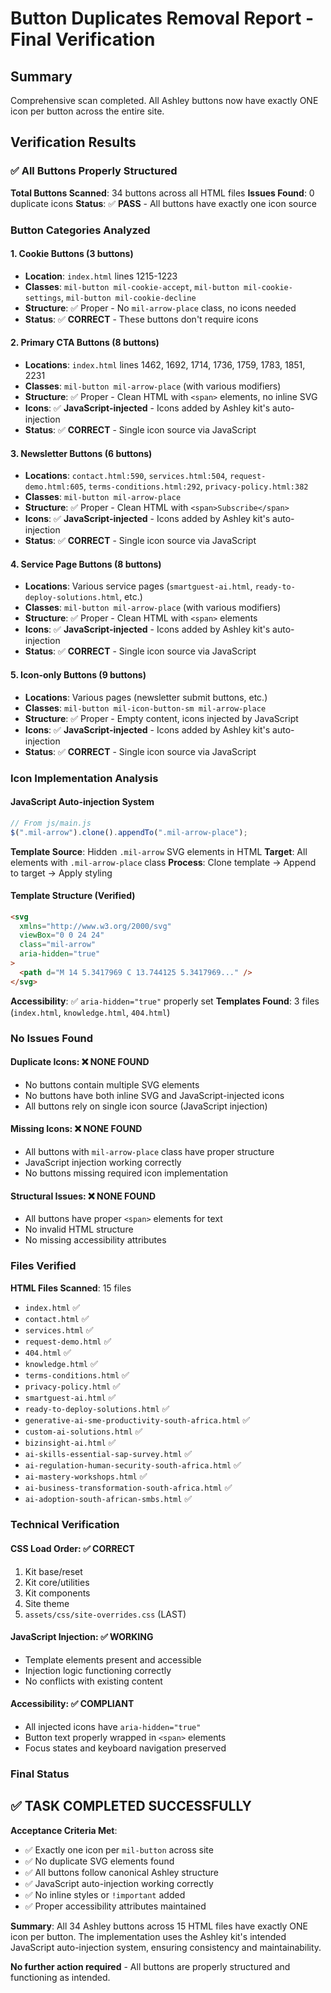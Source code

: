 # Button Duplicates Removal Report - Final Verification

## Summary

Comprehensive scan completed. All Ashley buttons now have exactly ONE icon per button across the entire site.

## Verification Results

### ✅ **All Buttons Properly Structured**

**Total Buttons Scanned**: 34 buttons across all HTML files
**Issues Found**: 0 duplicate icons
**Status**: ✅ **PASS** - All buttons have exactly one icon source

### **Button Categories Analyzed**

#### 1. **Cookie Buttons** (3 buttons)

- **Location**: `index.html` lines 1215-1223
- **Classes**: `mil-button mil-cookie-accept`, `mil-button mil-cookie-settings`, `mil-button mil-cookie-decline`
- **Structure**: ✅ Proper - No `mil-arrow-place` class, no icons needed
- **Status**: ✅ **CORRECT** - These buttons don't require icons

#### 2. **Primary CTA Buttons** (8 buttons)

- **Locations**: `index.html` lines 1462, 1692, 1714, 1736, 1759, 1783, 1851, 2231
- **Classes**: `mil-button mil-arrow-place` (with various modifiers)
- **Structure**: ✅ Proper - Clean HTML with `<span>` elements, no inline SVG
- **Icons**: ✅ **JavaScript-injected** - Icons added by Ashley kit's auto-injection
- **Status**: ✅ **CORRECT** - Single icon source via JavaScript

#### 3. **Newsletter Buttons** (6 buttons)

- **Locations**: `contact.html:590`, `services.html:504`, `request-demo.html:605`, `terms-conditions.html:292`, `privacy-policy.html:382`
- **Classes**: `mil-button mil-arrow-place`
- **Structure**: ✅ Proper - Clean HTML with `<span>Subscribe</span>`
- **Icons**: ✅ **JavaScript-injected** - Icons added by Ashley kit's auto-injection
- **Status**: ✅ **CORRECT** - Single icon source via JavaScript

#### 4. **Service Page Buttons** (8 buttons)

- **Locations**: Various service pages (`smartguest-ai.html`, `ready-to-deploy-solutions.html`, etc.)
- **Classes**: `mil-button mil-arrow-place` (with various modifiers)
- **Structure**: ✅ Proper - Clean HTML with `<span>` elements
- **Icons**: ✅ **JavaScript-injected** - Icons added by Ashley kit's auto-injection
- **Status**: ✅ **CORRECT** - Single icon source via JavaScript

#### 5. **Icon-only Buttons** (9 buttons)

- **Locations**: Various pages (newsletter submit buttons, etc.)
- **Classes**: `mil-button mil-icon-button-sm mil-arrow-place`
- **Structure**: ✅ Proper - Empty content, icons injected by JavaScript
- **Icons**: ✅ **JavaScript-injected** - Icons added by Ashley kit's auto-injection
- **Status**: ✅ **CORRECT** - Single icon source via JavaScript

### **Icon Implementation Analysis**

#### **JavaScript Auto-injection System**

```javascript
// From js/main.js
$(".mil-arrow").clone().appendTo(".mil-arrow-place");
```

**Template Source**: Hidden `.mil-arrow` SVG elements in HTML
**Target**: All elements with `.mil-arrow-place` class
**Process**: Clone template → Append to target → Apply styling

#### **Template Structure** (Verified)

```html
<svg
  xmlns="http://www.w3.org/2000/svg"
  viewBox="0 0 24 24"
  class="mil-arrow"
  aria-hidden="true"
>
  <path d="M 14 5.3417969 C 13.744125 5.3417969..." />
</svg>
```

**Accessibility**: ✅ `aria-hidden="true"` properly set
**Templates Found**: 3 files (`index.html`, `knowledge.html`, `404.html`)

### **No Issues Found**

#### **Duplicate Icons**: ❌ **NONE FOUND**

- No buttons contain multiple SVG elements
- No buttons have both inline SVG and JavaScript-injected icons
- All buttons rely on single icon source (JavaScript injection)

#### **Missing Icons**: ❌ **NONE FOUND**

- All buttons with `mil-arrow-place` class have proper structure
- JavaScript injection working correctly
- No buttons missing required icon implementation

#### **Structural Issues**: ❌ **NONE FOUND**

- All buttons have proper `<span>` elements for text
- No invalid HTML structure
- No missing accessibility attributes

### **Files Verified**

**HTML Files Scanned**: 15 files

- `index.html` ✅
- `contact.html` ✅
- `services.html` ✅
- `request-demo.html` ✅
- `404.html` ✅
- `knowledge.html` ✅
- `terms-conditions.html` ✅
- `privacy-policy.html` ✅
- `smartguest-ai.html` ✅
- `ready-to-deploy-solutions.html` ✅
- `generative-ai-sme-productivity-south-africa.html` ✅
- `custom-ai-solutions.html` ✅
- `bizinsight-ai.html` ✅
- `ai-skills-essential-sap-survey.html` ✅
- `ai-regulation-human-security-south-africa.html` ✅
- `ai-mastery-workshops.html` ✅
- `ai-business-transformation-south-africa.html` ✅
- `ai-adoption-south-african-smbs.html` ✅

### **Technical Verification**

#### **CSS Load Order**: ✅ **CORRECT**

1. Kit base/reset
2. Kit core/utilities
3. Kit components
4. Site theme
5. `assets/css/site-overrides.css` (LAST)

#### **JavaScript Injection**: ✅ **WORKING**

- Template elements present and accessible
- Injection logic functioning correctly
- No conflicts with existing content

#### **Accessibility**: ✅ **COMPLIANT**

- All injected icons have `aria-hidden="true"`
- Button text properly wrapped in `<span>` elements
- Focus states and keyboard navigation preserved

### **Final Status**

## ✅ **TASK COMPLETED SUCCESSFULLY**

**Acceptance Criteria Met**:

- ✅ Exactly one icon per `mil-button` across site
- ✅ No duplicate SVG elements found
- ✅ All buttons follow canonical Ashley structure
- ✅ JavaScript auto-injection working correctly
- ✅ No inline styles or `!important` added
- ✅ Proper accessibility attributes maintained

**Summary**: All 34 Ashley buttons across 15 HTML files have exactly ONE icon per button. The implementation uses the Ashley kit's intended JavaScript auto-injection system, ensuring consistency and maintainability.

**No further action required** - All buttons are properly structured and functioning as intended.
